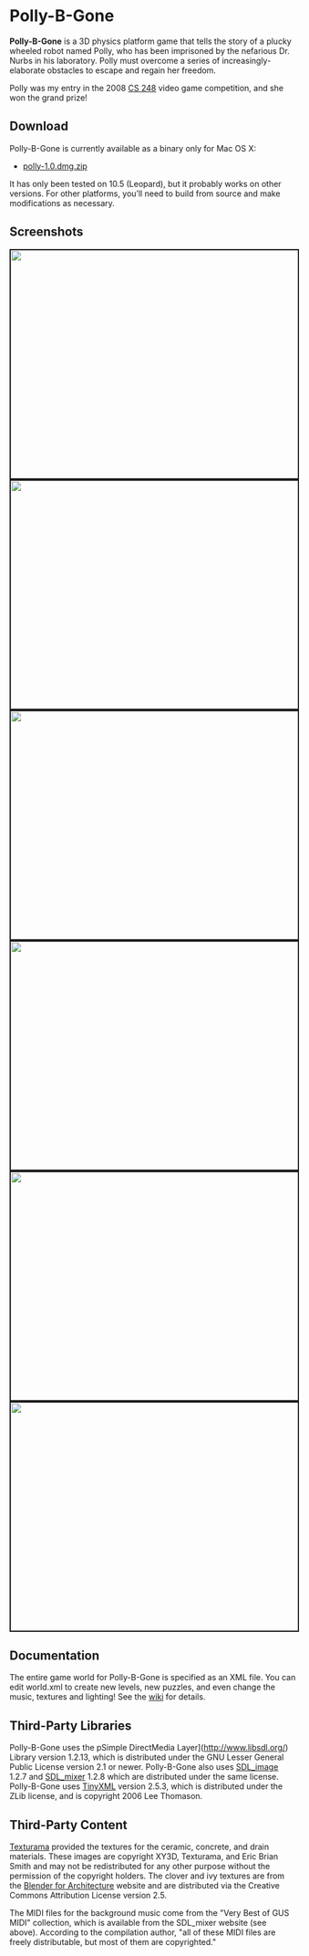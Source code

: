 # Polly-B-Gone

**Polly-B-Gone** is a 3D physics platform game that tells the story of a plucky wheeled robot named Polly, who has been imprisoned by the nefarious Dr. Nurbs in his laboratory. Polly must overcome a series of increasingly-elaborate obstacles to escape and regain her freedom.

Polly was my entry in the 2008 [CS 248](http://graphics.stanford.edu/courses/cs248-08/) video game competition, and she won the grand prize!

## Download

Polly-B-Gone is currently available as a binary only for Mac OS X:

* [polly-1.0.dmg.zip](http://cs.stanford.edu/people/mbostock/polly/polly-1.0.dmg.zip)

It has only been tested on 10.5 (Leopard), but it probably works on other versions. For other platforms, you’ll need to build from source and make modifications as necessary.

## Screenshots

<img src="http://cs.stanford.edu/people/mbostock/polly/intro.jpg" width="640" height="400" border="2">

<img src="http://cs.stanford.edu/people/mbostock/polly/a-breakthrough.jpg" width="640" height="400" border="2">

<img src="http://cs.stanford.edu/people/mbostock/polly/living-on-the-edge.jpg" width="640" height="400" border="2">

<img src="http://cs.stanford.edu/people/mbostock/polly/i-saw-this-on-tv.jpg" width="640" height="400" border="2">

<img src="http://cs.stanford.edu/people/mbostock/polly/airborne.jpg" width="640" height="400" border="2">

<img src="http://cs.stanford.edu/people/mbostock/polly/a-balancing-act.jpg" width="640" height="400" border="2">

## Documentation

The entire game world for Polly-B-Gone is specified as an XML file. You can edit world.xml to create new levels, new puzzles, and even change the music, textures and lighting! See the [wiki](/mbostock/polly-b-gone/wiki) for details.

## Third-Party Libraries

Polly-B-Gone uses the pSimple DirectMedia Layer](http://www.libsdl.org/) Library version 1.2.13, which is distributed under the GNU Lesser General Public License version 2.1 or newer. Polly-B-Gone also uses [SDL_image](http://www.libsdl.org/projects/SDL_image/) 1.2.7 and [SDL_mixer](http://www.libsdl.org/projects/SDL_mixer/) 1.2.8 which are distributed under the same license. Polly-B-Gone uses [TinyXML](http://www.grinninglizard.com/tinyxml/) version 2.5.3, which is distributed under the ZLib license, and is copyright 2006 Lee Thomason.

## Third-Party Content

[Texturama](http://texturama.com/) provided the textures for the ceramic, concrete, and drain materials. These images are copyright XY3D, Texturama, and Eric Brian Smith and may not be redistributed for any other purpose without the permission of the copyright holders. The clover and ivy textures are from the [Blender for Architecture](http://blender-archi.tuxfamily.org/) website and are distributed via the Creative Commons Attribution License version 2.5.

The MIDI files for the background music come from the "Very Best of GUS MIDI" collection, which is available from the SDL_mixer website (see above). According to the compilation author, "all of these MIDI files are freely distributable, but most of them are copyrighted."
